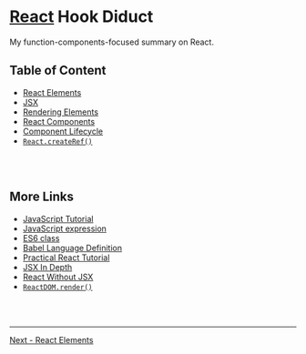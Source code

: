 # [React](https://reactjs.org/) Hook Diduct

My function-components-focused summary on React.

## Table of Content

* [React Elements](./doc/react-elements.md)
* [JSX](./doc/jsx.md)
* [Rendering Elements](./doc/rendering-elements.md)
* [React Components](./doc/react-components.md)
* [Component Lifecycle](./doc/component-lifecycle.md)
* [`React.createRef()`](./doc/reactcreateref.md)

<br /><br />

## More Links

* [JavaScript Tutorial](https://developer.mozilla.org/en-US/docs/Web/JavaScript/A_re-introduction_to_JavaScript)
* [JavaScript expression](https://developer.mozilla.org/en-US/docs/Web/JavaScript/Guide/Expressions_and_Operators#Expressions)
* [ES6 class](https://developer.mozilla.org/en/docs/Web/JavaScript/Reference/Classes)
* [Babel Language Definition](https://babeljs.io/docs/en/next/editors)
* [Practical React Tutorial](https://reactjs.org/tutorial/tutorial.html)
* [JSX In Depth](https://reactjs.org/docs/jsx-in-depth.html)
* [React Without JSX](https://reactjs.org/docs/react-without-jsx.html)
* [`ReactDOM.render()`](https://reactjs.org/docs/react-dom.html#render)

<br /><br />

---

[Next - React Elements](./doc/react-elements.md)
